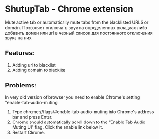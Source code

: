 # ShutupTab - Chrome extension

Mute active tab or automatically mute tabs from the blacklisted URLS or domain.
Позволяет отключать звук на определенных вкладках либо добавить домен или url в черный список для постоянного отключения звука на них.

## Features:

1. Adding url to blacklist
2. Adding domain to blacklist

## Problems:

In very old version of browser you need to enable Chrome's setting "enable-tab-audio-muting 

1. Type chrome://flags/#enable-tab-audio-muting into Chrome's address bar and press Enter.
2. Chrome should automatically scroll down to the "Enable Tab Audio Muting UI" flag. Click the enable link below it.
3. Restart Chrome.